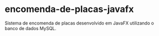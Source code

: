 # encomenda-de-placas-javafx
Sistema de encomenda de placas desenvolvido em JavaFX utilizando o banco de dados MySQL.
